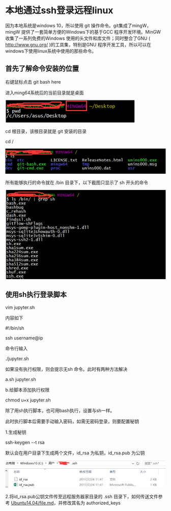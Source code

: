 # 本地通过ssh登录远程linux

因为本地系统是windows 10，所以使用 git 操作命令。git集成了mingW，mingW 提供了一套简单方便的Windows下的基于GCC 程序开发环境。MinGW 收集了一系列免费的Windows 使用的头文件和库文件；同时整合了GNU \( http://www.gnu.org/ \)的工具集，特别是GNU 程序开发工具，所以可以在windows下使用linux系统中使用的那些命令。

## 首先了解命令安装的位置

右键鼠标点击 git bash here

进入ming64系统后的当前目录就是桌面

![](/Ubuntu14.04/assets/10-1.png)

cd 根目录，该根目录就是 git 安装的目录

cd /

![](/Ubuntu14.04/assets/10-2.png)

所有能够执行的命令就在 /bin 目录下，以下截图只显示了 sh 开头的命令

![](/Ubuntu14.04/assets/10-3.png)

## 使用sh执行登录脚本

vim jupyter.sh

内容如下

\#!/bin/sh

ssh username@ip

命令行输入

./jupyter.sh

如果没有执行权限，则会提示无sh 命令。此时有两种方法解决

a.sh jupyter.sh

b.给脚本添加执行权限

chmod u+x jupyter.sh

除了用sh执行脚本，也可用bash执行，设置与sh一样。

此时执行脚本后需要手动输入密码，如需无密码登录，则要配置秘钥

1.生成秘钥

ssh-keygen --t rsa

默认会在用户目录下生成两个文件，id\_rsa 为私钥，id\_rsa.pub 为公钥

![](/Ubuntu14.04/assets/10-4.png)

2.将id\_rsa.pub公钥文件传至远程服务器家目录的 .ssh 目录下，如何传送文件参考 [Ubuntu14.04/file.md](/Ubuntu14.04/file.md)，并修改其名为 authorized\_keys









